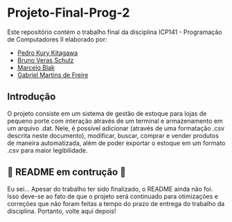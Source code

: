 # Projeto-Final-Prog-2

Este repositório contém o trabalho final da disciplina ICP141 - Programação de Computadores II elaborado por:
- [Pedro Kury Kitagawa](https://github.com/k1sta)
- [Bruno Veras Schulz](https://github.com/brunovschulz)
- [Marcelo Blak](https://github.com/marezz)
- [Gabriel Martins de Freire](https://github.com/gbmartins9)



## Introdução
O projeto consiste em um sistema de gestão de estoque para lojas de pequeno porte com interação através de um terminal e armazenamento em um arquivo .dat. Nele, é possível adicionar (através de uma formatação .csv descrita neste documento), modificar, buscar, comprar e vender produtos de maneira automatizada, além de poder exportar o estoque em um formato .csv para maior legibilidade.




## 🚧 README em contrução 🚧
Eu sei... Apesar do trabalho ter sido finalizado, o README ainda não foi. Isso deve-se ao fato de que o projeto será continuado para otimizações e correções que não foram feitas a tempo do prazo de entrega do trabalho da disciplina. Portanto, volte aqui depois!
